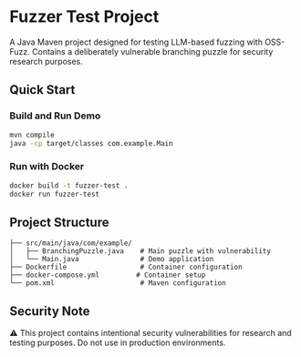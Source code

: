 # Fuzzer Test Project

A Java Maven project designed for testing LLM-based fuzzing with OSS-Fuzz. Contains a deliberately vulnerable branching puzzle for security research purposes.

## Quick Start

### Build and Run Demo
```bash
mvn compile
java -cp target/classes com.example.Main
```

### Run with Docker
```bash
docker build -t fuzzer-test .
docker run fuzzer-test
```

## Project Structure
```
├── src/main/java/com/example/
│   ├── BranchingPuzzle.java    # Main puzzle with vulnerability
│   └── Main.java               # Demo application
├── Dockerfile                  # Container configuration
├── docker-compose.yml         # Container setup
└── pom.xml                     # Maven configuration
```

## Security Note

⚠️ This project contains intentional security vulnerabilities for research and testing purposes. Do not use in production environments.